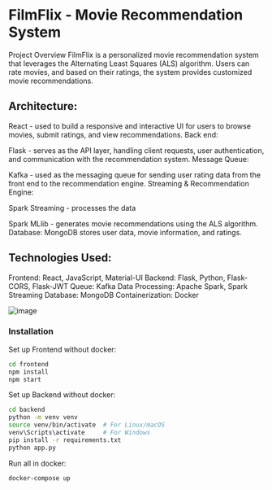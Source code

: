 # FilmFlix - Movie Recommendation System
Project Overview
FilmFlix is ​​a personalized movie recommendation system that leverages the Alternating Least Squares (ALS) algorithm. Users can rate movies, and based on their ratings, the system provides customized movie recommendations. 


## Architecture:

React - used to build a responsive and interactive UI for users to browse movies, submit ratings, and view recommendations.
Back end:

Flask - serves as the API layer, handling client requests, user authentication, and communication with the recommendation system.
Message Queue:

Kafka - used as the messaging queue for sending user rating data from the front end to the recommendation engine.
Streaming & Recommendation Engine:

Spark Streaming - processes the data 

Spark MLlib - generates movie recommendations using the ALS algorithm.
Database:
MongoDB stores user data, movie information, and ratings.


## Technologies Used:

Frontend: React, JavaScript, Material-UI
Backend: Flask, Python, Flask-CORS, Flask-JWT
Queue: Kafka
Data Processing: Apache Spark, Spark Streaming
Database: MongoDB
Containerization: Docker

![image](https://github.com/user-attachments/assets/c2db6ceb-377f-4bbf-8176-e5418da14fab)


### Installation
Set up Frontend without docker:
```bash
cd frontend
npm install
npm start
```
Set up Backend without docker:
```bash
cd backend
python -m venv venv
source venv/bin/activate  # For Linux/macOS
venv\Scripts\activate     # For Windows
pip install -r requirements.txt
python app.py
```
Run all in docker:
```bash
docker-compose up
```

